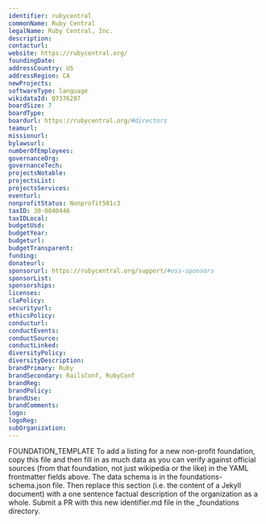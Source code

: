 ```yaml
---
identifier: rubycentral
commonName: Ruby Central
legalName: Ruby Central, Inc.
description:
contacturl:
website: https://rubycentral.org/
foundingDate:
addressCountry: US
addressRegion: CA
newProjects:
softwareType: language
wikidataId: Q7376287
boardSize: 7
boardType:
boardurl: https://rubycentral.org/#directors
teamurl:
missionurl:
bylawsurl:
numberOfEmployees:
governanceOrg:
governanceTech:
projectsNotable:
projectsList:
projectsServices:
eventurl:
nonprofitStatus: Nonprofit501c3
taxID: 30-0040446
taxIDLocal:
budgetUsd:
budgetYear:
budgeturl:
budgetTransparent:
funding:
donateurl:
sponsorurl: https://rubycentral.org/support/#oss-sponsors
sponsorList:
sponsorships:
licenses:
claPolicy:
securityurl:
ethicsPolicy:
conducturl:
conductEvents:
conductSource:
conductLinked:
diversityPolicy:
diversityDescription:
brandPrimary: Ruby
brandSecondary: RailsConf, RubyConf
brandReg:
brandPolicy:
brandUse:
brandComments:
logo:
logoReg:
subOrganization:
---
```


FOUNDATION_TEMPLATE To add a listing for a new non-profit foundation, copy this file and then fill in as much data as you can verify against official sources (from that foundation, not just wikipedia or the like) in the YAML frontmatter fields above.  The data schema is in the foundations-schema.json file.  Then replace this section (i.e. the content of a Jekyll document) with a one sentence factual description of the organization as a whole.  Submit a PR with this new identifier.md file in the _foundations directory.
